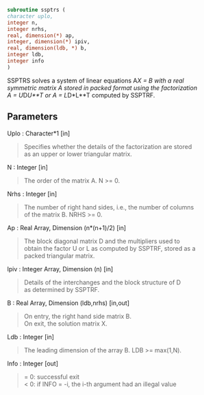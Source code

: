 ```fortran  
subroutine ssptrs (  
character uplo,  
integer n,  
integer nrhs,  
real, dimension(*) ap,  
integer, dimension(*) ipiv,  
real, dimension(ldb, *) b,  
integer ldb,  
integer info  
)  
```  
  
SSPTRS solves a system of linear equations A*X = B with a real  
symmetric matrix A stored in packed format using the factorization  
A = U*D*U**T or A = L*D*L**T computed by SSPTRF.  
  
## Parameters  
Uplo : Character*1 [in]  
> Specifies whether the details of the factorization are stored  
> as an upper or lower triangular matrix.  
  
N : Integer [in]  
> The order of the matrix A.  N >= 0.  
  
Nrhs : Integer [in]  
> The number of right hand sides, i.e., the number of columns  
> of the matrix B.  NRHS >= 0.  
  
Ap : Real Array, Dimension (n*(n+1)/2) [in]  
> The block diagonal matrix D and the multipliers used to  
> obtain the factor U or L as computed by SSPTRF, stored as a  
> packed triangular matrix.  
  
Ipiv : Integer Array, Dimension (n) [in]  
> Details of the interchanges and the block structure of D  
> as determined by SSPTRF.  
  
B : Real Array, Dimension (ldb,nrhs) [in,out]  
> On entry, the right hand side matrix B.  
> On exit, the solution matrix X.  
  
Ldb : Integer [in]  
> The leading dimension of the array B.  LDB >= max(1,N).  
  
Info : Integer [out]  
> = 0:  successful exit  
> < 0: if INFO = -i, the i-th argument had an illegal value  
  
